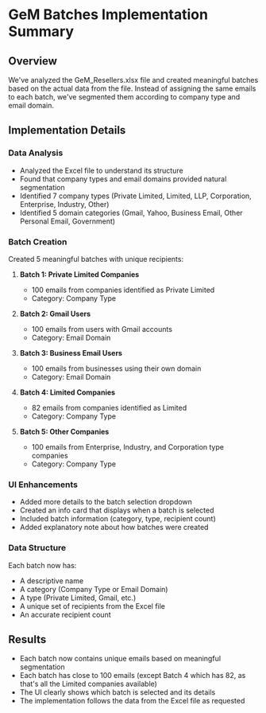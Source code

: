 # GeM Batches Implementation Summary

## Overview

We've analyzed the GeM_Resellers.xlsx file and created meaningful batches based on the actual data from the file. Instead of assigning the same emails to each batch, we've segmented them according to company type and email domain.

## Implementation Details

### Data Analysis
- Analyzed the Excel file to understand its structure
- Found that company types and email domains provided natural segmentation
- Identified 7 company types (Private Limited, Limited, LLP, Corporation, Enterprise, Industry, Other)
- Identified 5 domain categories (Gmail, Yahoo, Business Email, Other Personal Email, Government)

### Batch Creation
Created 5 meaningful batches with unique recipients:

1. **Batch 1: Private Limited Companies** 
   - 100 emails from companies identified as Private Limited
   - Category: Company Type

2. **Batch 2: Gmail Users**
   - 100 emails from users with Gmail accounts
   - Category: Email Domain

3. **Batch 3: Business Email Users**
   - 100 emails from businesses using their own domain
   - Category: Email Domain

4. **Batch 4: Limited Companies**
   - 82 emails from companies identified as Limited
   - Category: Company Type

5. **Batch 5: Other Companies**
   - 100 emails from Enterprise, Industry, and Corporation type companies
   - Category: Company Type

### UI Enhancements
- Added more details to the batch selection dropdown
- Created an info card that displays when a batch is selected
- Included batch information (category, type, recipient count)
- Added explanatory note about how batches were created

### Data Structure
Each batch now has:
- A descriptive name
- A category (Company Type or Email Domain)
- A type (Private Limited, Gmail, etc.)
- A unique set of recipients from the Excel file
- An accurate recipient count

## Results
- Each batch now contains unique emails based on meaningful segmentation
- Each batch has close to 100 emails (except Batch 4 which has 82, as that's all the Limited companies available)
- The UI clearly shows which batch is selected and its details
- The implementation follows the data from the Excel file as requested 